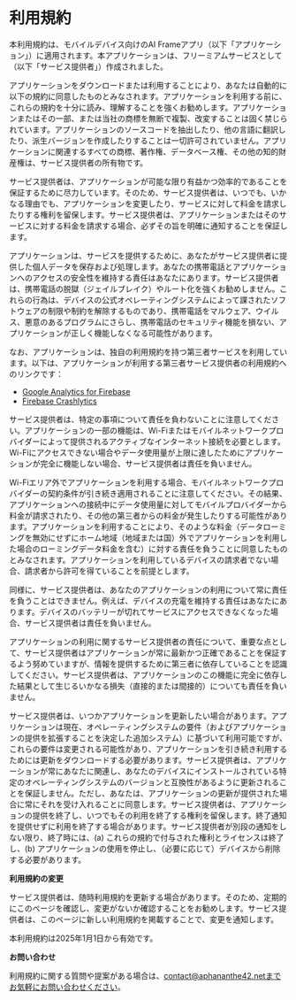 # 利用規約

本利用規約は、モバイルデバイス向けのAI Frameアプリ（以下「アプリケーション」）に適用されます。本アプリケーションは、フリーミアムサービスとして（以下「サービス提供者」）作成されました。

アプリケーションをダウンロードまたは利用することにより、あなたは自動的に以下の規約に同意したものとみなされます。アプリケーションを利用する前に、これらの規約を十分に読み、理解することを強くお勧めします。アプリケーションまたはその一部、または当社の商標を無断で複製、改変することは固く禁じられています。アプリケーションのソースコードを抽出したり、他の言語に翻訳したり、派生バージョンを作成したりすることは一切許可されていません。アプリケーションに関連するすべての商標、著作権、データベース権、その他の知的財産権は、サービス提供者の所有物です。

サービス提供者は、アプリケーションが可能な限り有益かつ効率的であることを保証するために尽力しています。そのため、サービス提供者は、いつでも、いかなる理由でも、アプリケーションを変更したり、サービスに対して料金を請求したりする権利を留保します。サービス提供者は、アプリケーションまたはそのサービスに対する料金を請求する場合、必ずその旨を明確に通知することを保証します。

アプリケーションは、サービスを提供するために、あなたがサービス提供者に提供した個人データを保存および処理します。あなたの携帯電話とアプリケーションへのアクセスの安全性を維持する責任はあなたにあります。サービス提供者は、携帯電話の脱獄（ジェイルブレイク）やルート化を強くお勧めしません。これらの行為は、デバイスの公式オペレーティングシステムによって課されたソフトウェアの制限や制約を解除するものであり、携帯電話をマルウェア、ウイルス、悪意のあるプログラムにさらし、携帯電話のセキュリティ機能を損ない、アプリケーションが正しく機能しなくなる可能性があります。

なお、アプリケーションは、独自の利用規約を持つ第三者サービスを利用しています。以下は、アプリケーションが利用する第三者サービス提供者の利用規約へのリンクです：

*   [Google Analytics for Firebase](https://www.google.com/analytics/terms/)
*   [Firebase Crashlytics](https://firebase.google.com/terms/crashlytics)

サービス提供者は、特定の事項について責任を負わないことに注意してください。アプリケーションの一部の機能は、Wi-Fiまたはモバイルネットワークプロバイダーによって提供されるアクティブなインターネット接続を必要とします。Wi-Fiにアクセスできない場合やデータ使用量が上限に達したためにアプリケーションが完全に機能しない場合、サービス提供者は責任を負いません。

Wi-Fiエリア外でアプリケーションを利用する場合、モバイルネットワークプロバイダーの契約条件が引き続き適用されることに注意してください。その結果、アプリケーションへの接続中にデータ使用量に対してモバイルプロバイダーから料金が請求されたり、その他の第三者からの料金が発生したりする可能性があります。アプリケーションを利用することにより、そのような料金（データローミングを無効にせずにホーム地域（地域または国）外でアプリケーションを利用した場合のローミングデータ料金を含む）に対する責任を負うことに同意したものとみなされます。アプリケーションを利用しているデバイスの請求者でない場合、請求者から許可を得ていることを前提とします。

同様に、サービス提供者は、あなたのアプリケーションの利用について常に責任を負うことはできません。例えば、デバイスの充電を維持する責任はあなたにあります。デバイスのバッテリーが切れてサービスにアクセスできなくなった場合、サービス提供者は責任を負いません。

アプリケーションの利用に関するサービス提供者の責任について、重要な点として、サービス提供者はアプリケーションが常に最新かつ正確であることを保証するよう努めていますが、情報を提供するために第三者に依存していることを認識してください。サービス提供者は、アプリケーションのこの機能に完全に依存した結果として生じるいかなる損失（直接的または間接的）についても責任を負いません。

サービス提供者は、いつかアプリケーションを更新したい場合があります。アプリケーションは現在、オペレーティングシステムの要件（およびアプリケーションの提供を拡張することを決定した追加システム）に基づいて利用可能ですが、これらの要件は変更される可能性があり、アプリケーションを引き続き利用するためには更新をダウンロードする必要があります。サービス提供者は、アプリケーションが常にあなたに関連し、あなたのデバイスにインストールされている特定のオペレーティングシステムのバージョンと互換性があるように更新されることを保証しません。ただし、あなたは、アプリケーションの更新が提供された場合に常にそれを受け入れることに同意します。サービス提供者は、アプリケーションの提供を終了し、いつでもその利用を終了する権利を留保します。終了通知を提供せずに利用を終了する場合があります。サービス提供者が別段の通知をしない限り、終了時には、(a) これらの規約で付与された権利とライセンスは終了し、(b) アプリケーションの使用を停止し、（必要に応じて）デバイスから削除する必要があります。

**利用規約の変更**

サービス提供者は、随時利用規約を更新する場合があります。そのため、定期的にこのページを確認し、変更がないか確認することをお勧めします。サービス提供者は、このページに新しい利用規約を掲載することで、変更を通知します。

本利用規約は2025年1月1日から有効です。

**お問い合わせ**

利用規約に関する質問や提案がある場合は、contact@aphananthe42.netまでお気軽にお問い合わせください。
